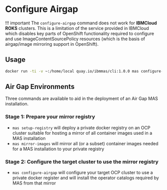 # Configure Airgap

!!! important
    The `configure-airgap` command does not work for **IBMCloud ROKS** clusters.  This is a limitation of the service provided in IBMCloud which disables key parts of OpenShift functionality required to configure and use ImageContentSourcePolicy resources (which is the basis of airgap/image mirroring support in OpenShift).


## Usage

```bash
docker run -ti -v ~:/home/local quay.io/ibmmas/cli:1.0.0 mas configure-airgap
```


## Air Gap Environments
Three commands are available to aid in the deployment of an Air Gap MAS installation.

### Stage 1: Prepare your mirror registry
- `mas setup-registry` will deploy a private docker registry on an OCP cluster suitable for hosting a mirror of all container images used in a MAS installation
- `mas mirror-images` will mirror all (or a subset) container images needed for a MAS installation to your private registry

### Stage 2: Configure the target cluster to use the mirror registry
- `mas configure-airgap` will configure your target OCP cluster to use a private docker register and will install the operator catalogs required by MAS from that mirror
